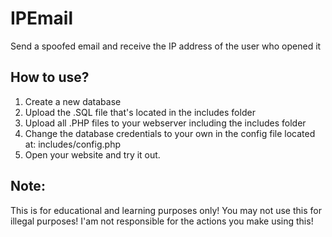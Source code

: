 # IPEmail
Send a spoofed email and receive the IP address of the user who opened it

## How to use?
1. Create a new database
2. Upload the .SQL file that's located in the includes folder
3. Upload all .PHP files to your webserver including the includes folder
4. Change the database credentials to your own in the config file located at: includes/config.php
5. Open your website and try it out.

## Note:
This is for educational and learning purposes only! You may not use this for illegal purposes! I'am not responsible for the actions you make using this!
